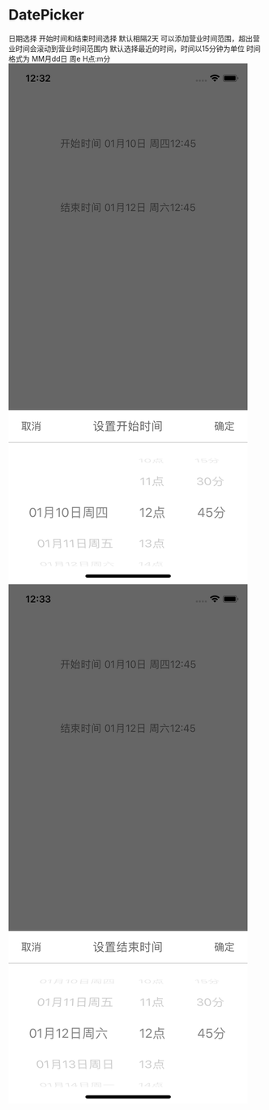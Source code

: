 # DatePicker
日期选择
开始时间和结束时间选择
默认相隔2天
可以添加营业时间范围，超出营业时间会滚动到营业时间范围内
默认选择最近的时间，时间以15分钟为单位
时间格式为 MM月dd日 周e H点:m分
![截图](https://github.com/quanyuanlin/DatePicker/blob/master/1.png)
![截图](https://github.com/quanyuanlin/DatePicker/blob/master/2.png)
